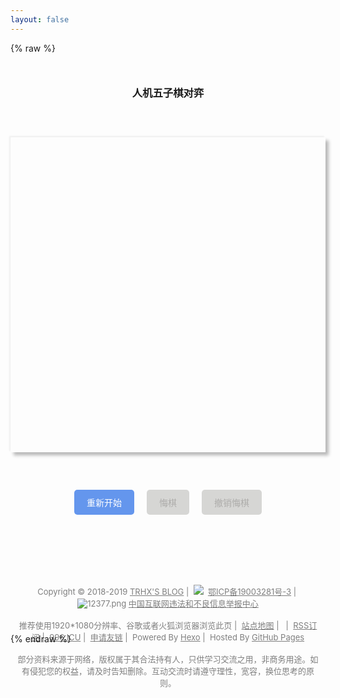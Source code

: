 ```yaml
---
layout: false
---
```

{% raw %}
<!DOCTYPE html>
<html>
<head>
	<meta charset="utf-8" />
	<title>五子棋 | TRHX'S BLOG</title>
    <link rel="shortcut icon" href="https://cdn.jsdelivr.net/gh/TRHX/CDN-for-itrhx.com@2.0.4/images/favicon.ico"type="image/x-icon">
	<style type='text/css'>
		canvas {
			display: block;
			margin: 60px auto;
			box-shadow: -2px -2px 2px #efefef, 5px 5px 5px #b9b9b9;
			cursor: pointer;
		}
		.btn-wrap {
			display: flex;
			flex-direction: row;
			justify-content: center;
		}
		.btn-wrap div {
			margin: 0 10px;
		}
		div>span {
			display: inline-block;
			padding: 10px 20px;
			color: #fff;
			background-color: #6496ED;
			border-radius: 5px;
			cursor: pointer;
		}
		div.unable span {
			background: #D6D6D4;
			color: #adacaa;
		}
		#result-wrap {
            text-align: center;
            margin:50px 0 0 0;
        }
        #footer{position:relative;clear:both;padding:10px 20px 40px 0;padding:10px 0;width:100%;text-align:center}#footer address{display:inline-block;padding:2px 10px;color:rgba(0,0,0,.5);font-style:normal}
        #footer a{color:rgba(0,0,0,.5);cursor:grab}#footer a:hover{border-bottom:1px dotted #00387d;color:#00387d}
	</style>
</head>
<body ondragstart="window.event.returnValue=false" oncontextmenu="window.event.returnValue=false" onselectstart="event.returnValue=false">
	<script>
		document.onkeydown = function () {
			if (window.event && window.event.keyCode == 123) {
				event.keyCode = 0;
				event.returnValue = false;
				return false;
			}
		};
	</script>
	<h3 id="result-wrap">人机五子棋对弈</h3>
	<canvas id="chess" width="450px" height="450px"></canvas>
	<div class="btn-wrap">
		<div id='restart' class="restart">
			<span>重新开始</span>
		</div>
		<div id='goback' class="goback unable">
			<span>悔棋</span>
		</div>
		<div id='return' class="return unable">
			<span>撤销悔棋</span>
		</div>
	</div>
	<script type="text/javascript" charset="utf-8">
		var over = false;
		var me = true; //我
		var _nowi = 0,
			_nowj = 0; //记录自己下棋的坐标
		var _compi = 0,
			_compj = 0; //记录计算机当前下棋的坐标
		var _myWin = [],
			_compWin = []; //记录我，计算机赢的情况
		var backAble = false,
			returnAble = false;
		var resultTxt = document.getElementById('result-wrap');
		var chressBord = []; //棋盘
		for (var i = 0; i < 15; i++) {
			chressBord[i] = [];
			for (var j = 0; j < 15; j++) {
				chressBord[i][j] = 0;
			}
		}
		//赢法的统计数组
		var myWin = [];
		var computerWin = [];
		//赢法数组
		var wins = [];
		for (var i = 0; i < 15; i++) {
			wins[i] = [];
			for (var j = 0; j < 15; j++) {
				wins[i][j] = [];
			}
		}
		var count = 0; //赢法总数
		//横线赢法
		for (var i = 0; i < 15; i++) {
			for (var j = 0; j < 11; j++) {
				for (var k = 0; k < 5; k++) {
					wins[i][j + k][count] = true;
				}
				count++;
			}
		}
		//竖线赢法
		for (var i = 0; i < 15; i++) {
			for (var j = 0; j < 11; j++) {
				for (var k = 0; k < 5; k++) {
					wins[j + k][i][count] = true;
				}
				count++;
			}
		}
		//正斜线赢法
		for (var i = 0; i < 11; i++) {
			for (var j = 0; j < 11; j++) {
				for (var k = 0; k < 5; k++) {
					wins[i + k][j + k][count] = true;
				}
				count++;
			}
		}
		//反斜线赢法
		for (var i = 0; i < 11; i++) {
			for (var j = 14; j > 3; j--) {
				for (var k = 0; k < 5; k++) {
					wins[i + k][j - k][count] = true;
				}
				count++;
			}
		}
		// debugger;
		for (var i = 0; i < count; i++) {
			myWin[i] = 0;
			_myWin[i] = 0;
			computerWin[i] = 0;
			_compWin[i] = 0;
		}
		var chess = document.getElementById("chess");
		var context = chess.getContext('2d');
		context.strokeStyle = '#bfbfbf';
		//边框颜色
		var backbtn = document.getElementById("goback");
		var returnbtn = document.getElementById("return");
		window.onload = function () {
			drawChessBoard();
			// 画棋盘
		}
		document.getElementById("restart").onclick = function () {
			window.location.reload();
		}
		// 我，下棋
		chess.onclick = function (e) {
			if (over) {
				return;
			}
			if (!me) {
				return;
			}
			// 悔棋功能可用
			backbtn.className = backbtn.className.replace(new RegExp("(\\s|^)unable(\\s|$)"), " ");
			var x = e.offsetX;
			var y = e.offsetY;
			var i = Math.floor(x / 30);
			var j = Math.floor(y / 30);
			_nowi = i;
			_nowj = j;
			if (chressBord[i][j] == 0) {
				oneStep(i, j, me);
				chressBord[i][j] = 1; //我，已占位置
				for (var k = 0; k < count; k++) {
					// 将可能赢的情况都加1
					if (wins[i][j][k]) {
						// debugger;
						myWin[k]++;
						_compWin[k] = computerWin[k];
						computerWin[k] = 6; //这个位置对方不可能赢了
						if (myWin[k] == 5) {
							// window.alert('你赢了');
							resultTxt.innerHTML = '恭喜，你赢了！';
							over = true;
						}
					}
				}
				if (!over) {
					me = !me;
					computerAI();
				}
			}
		}
		// 悔棋
		backbtn.onclick = function (e) {
			if (!backAble) {
				return;
			}
			over = false;
			me = true;
			// resultTxt.innerHTML = 'emmmm，悔棋中';
			// 撤销悔棋功能可用
			returnbtn.className = returnbtn.className.replace(new RegExp("(\\s|^)unable(\\s|$)"), " ");
			// 我，悔棋
			chressBord[_nowi][_nowj] = 0; //我，已占位置 还原
			minusStep(_nowi, _nowj); //销毁棋子
			for (var k = 0; k < count; k++) {
				// 将可能赢的情况都减1
				if (wins[_nowi][_nowj][k]) {
					myWin[k]--;
					computerWin[k] = _compWin[k]; //这个位置对方可能赢
				}
			}// 计算机相应的悔棋
			chressBord[_compi][_compj] = 0; //计算机，已占位置 还原
			minusStep(_compi, _compj); //销毁棋子
			for (var k = 0; k < count; k++) {
				// 将可能赢的情况都减1
				if (wins[_compi][_compj][k]) {
					computerWin[k]--;
					myWin[k] = _myWin[i]; //这个位置对方可能赢
				}
			}
			resultTxt.innerHTML = '--人机五子棋--';
			returnAble = true;
			backAble = false;
		}
		// 撤销悔棋
		returnbtn.onclick = function (e) {
			if (!returnAble) {
				return;
			}
			// 我，撤销悔棋
			chressBord[_nowi][_nowj] = 1; //我，已占位置
			oneStep(_nowi, _nowj, me);
			for (var k = 0; k < count; k++) {
				if (wins[_nowi][_nowj][k]) {
					myWin[k]++;
					_compWin[k] = computerWin[k];
					computerWin[k] = 6; //这个位置对方不可能赢
				}
				if (myWin[k] == 5) {
					resultTxt.innerHTML = '恭喜，你赢了！';
					over = true;
				}
			}// 计算机撤销相应的悔棋
			chressBord[_compi][_compj] = 2; //计算机，已占位置
			oneStep(_compi, _compj, false);
			for (var k = 0; k < count; k++) {
				// 将可能赢的情况都减1
				if (wins[_compi][_compj][k]) {
					computerWin[k]++;
					_myWin[k] = myWin[k];
					myWin[k] = 6; //这个位置对方不可能赢
				}
				if (computerWin[k] == 5) {
					resultTxt.innerHTML = '很遗憾，计算机赢了，继续加油哦！';
					over = true;
				}
			}
			returnbtn.className += ' ' + 'unable';
			returnAble = false;
			backAble = true;
		}
		// 计算机下棋
		var computerAI = function () {
			var myScore = [];
			var computerScore = [];
			var max = 0;
			var u = 0, v = 0;
			for (var i = 0; i < 15; i++) {
				myScore[i] = [];
				computerScore[i] = [];
				for (var j = 0; j < 15; j++) {
					myScore[i][j] = 0;
					computerScore[i][j] = 0;
				}
			}
			for (var i = 0; i < 15; i++) {
				for (var j = 0; j < 15; j++) {
					if (chressBord[i][j] == 0) {
						for (var k = 0; k < count; k++) {
							if (wins[i][j][k]) {
								if (myWin[k] == 1) {
									myScore[i][j] += 200;
								} else if (myWin[k] == 2) {
									myScore[i][j] += 400;
								} else if (myWin[k] == 3) {
									myScore[i][j] += 2000;
								} else if (myWin[k] == 4) {
									myScore[i][j] += 10000;
								}
								if (computerWin[k] == 1) {
									computerScore[i][j] += 220;
								} else if (computerWin[k] == 2) {
									computerScore[i][j] += 420;
								} else if (computerWin[k] == 3) {
									computerScore[i][j] += 2100;
								} else if (computerWin[k] == 4) {
									computerScore[i][j] += 20000;
								}
							}
						}
						if (myScore[i][j] > max) {
							max = myScore[i][j];
							u = i;
							v = j;
						} else if (myScore[i][j] == max) {
							if (computerScore[i][j] > computerScore[u][v]) {
								u = i;
								v = j;
							}
						}
						if (computerScore[i][j] > max) {
							max = computerScore[i][j];
							u = i;
							v = j;
						} else if (computerScore[i][j] == max) {
							if (myScore[i][j] > myScore[u][v]) {
								u = i;
								v = j;
							}
						}
					}
				}
			}
			_compi = u;
			_compj = v;
			oneStep(u, v, false);
			chressBord[u][v] = 2;//计算机占据位置
			for (var k = 0; k < count; k++) {
				if (wins[u][v][k]) {
					computerWin[k]++;
					_myWin[k] = myWin[k];
					myWin[k] = 6; //这个位置对方不可能赢了
					if (computerWin[k] == 5) {
						resultTxt.innerHTML = '很遗憾，计算机赢了，继续加油哦！';
						over = true;
					}
				}
			}
			if (!over) {
				me = !me;
			}
			backAble = true;
			returnAble = false;
			var hasClass = new RegExp('unable').test(' ' + returnbtn.className + ' ');
			if (!hasClass) {
				returnbtn.className += ' ' + 'unable';
			}
		}
		//绘画棋盘
		var drawChessBoard = function () {
			for (var i = 0; i < 15; i++) {
				context.moveTo(15 + i * 30, 15);
				context.lineTo(15 + i * 30, 435);
				context.stroke();
				context.moveTo(15, 15 + i * 30);
				context.lineTo(435, 15 + i * 30);
				context.stroke();
			}
		}
		//画棋子
		var oneStep = function (i, j, me) {
			context.beginPath();
			context.arc(15 + i * 30, 15 + j * 30, 13, 0, 2 * Math.PI); // 画圆
			context.closePath();
			//渐变
			var gradient = context.createRadialGradient(15 + i * 30 + 2, 15 + j * 30 - 2, 13, 15 + i * 30 + 2, 15 + j * 30 - 2, 0);
			if (me) {
				gradient.addColorStop(0, '#0a0a0a');
				gradient.addColorStop(1, '#636766');
			}
			else {
				gradient.addColorStop(0, '#d1d1d1');
				gradient.addColorStop(1, '#f9f9f9');
			}
			context.fillStyle = gradient;
			context.fill();
		}
		//销毁棋子
		var minusStep = function (i, j) {
			//擦除该圆
			context.clearRect((i) * 30, (j) * 30, 30, 30);
			// 重画该圆周围的格子
			context.beginPath();
			context.moveTo(15 + i * 30, j * 30);
			context.lineTo(15 + i * 30, j * 30 + 30);
			context.moveTo(i * 30, j * 30 + 15);
			context.lineTo((i + 1) * 30, j * 30 + 15);
			context.stroke();
		}
	</script>
      <footer id="footer" role="contentinfo" style="top:100px;">
    <address>
        <div class="copyright" style="font-size: 13px;">
            Copyright&nbsp;©&nbsp;2018-2019&nbsp;<a href="https://www.itrhx.com/" target="_blank">TRHX'S BLOG</a>&nbsp;|&nbsp;
            <img src="https://cdn.jsdelivr.net/gh/TRHX/CDN-for-itrhx.com@2.0.4/images/icp.png" class="footer-icon">&nbsp;
            <a href="http://www.beian.miit.gov.cn/" target="_blank"> 鄂ICP备19003281号-3</a>&nbsp;|&nbsp;
            <img src="https://cdn.jsdelivr.net/gh/TRHX/CDN-for-itrhx.com@2.0.4/images/12377.png" alt=" 12377.png">
            <a href="http://www.12377.cn/" target="_blank">中国互联网违法和不良信息举报中心</a><br><br>
            推荐使用1920*1080分辨率、谷歌或者火狐浏览器浏览此页&nbsp;|&nbsp;
            <a href="https://itrhx.com/sitemap.xml" target="_blank">站点地图</a>&nbsp;|&nbsp;
            <script type="text/javascript" src="https://s23.cnzz.com/z_stat.php?id=1275909280&web_id=1275909280"></script>&nbsp;|&nbsp;
            <a href="https://www.itrhx.com/atom.xml" target="_blank">RSS订阅</a>&nbsp;|&nbsp;
            <a href="https://996.icu/" target="_blank">996.ICU</a>&nbsp;|&nbsp;
            <a href="https://www.itrhx.com/friends/" target="_blank">申请友链</a>&nbsp;|&nbsp;
            Powered By <a href="https://hexo.io/" target="_blank">Hexo</a>&nbsp;|&nbsp;
            Hosted By <a href="https://github.com/" target="_blank">GitHub Pages</a><br><br>
            部分资料来源于网络，版权属于其合法持有人，只供学习交流之用，非商务用途。如有侵犯您的权益，请及时告知删除。互动交流时请遵守理性，宽容，换位思考的原则。
        </div>
    </address>
</footer>
</body>
</html>
{% endraw %}